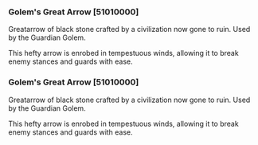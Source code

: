 ### Golem's Great Arrow [51010000]

Greatarrow of black stone crafted by a civilization now gone to ruin. Used by the Guardian Golem.

This hefty arrow is enrobed in tempestuous winds, allowing it to break enemy stances and guards with ease.### Golem's Great Arrow [51010000]

Greatarrow of black stone crafted by a civilization now gone to ruin. Used by the Guardian Golem.

This hefty arrow is enrobed in tempestuous winds, allowing it to break enemy stances and guards with ease.